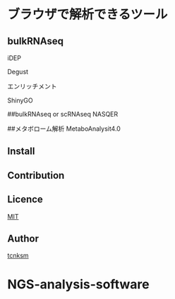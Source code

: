 ブラウザで解析できるツール
======================================


## bulkRNAseq
iDEP

Degust


エンリッチメント

ShinyGO


##bulkRNAseq or scRNAseq
NASQER


##メタボローム解析
MetaboAnalysit4.0


## Install

## Contribution

## Licence

[MIT](https://github.com/tcnksm/tool/blob/master/LICENCE)

## Author

[tcnksm](https://github.com/tcnksm)

# NGS-analysis-software

